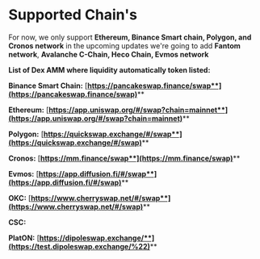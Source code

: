 # Supported Chain's

For now, we only support **Ethereum, Binance Smart chain, Polygon, and Cronos network** in the upcoming updates we're going to add **Fantom network**, **Avalanche C-Chain, Heco Chain, Evmos network**

**List of Dex AMM where liquidity automatically token listed:**

**Binance Smart Chain:** [**https://pancakeswap.finance/swap**](https://pancakeswap.finance/swap)****

**Ethereum:**  [**https://app.uniswap.org/#/swap?chain=mainnet**](https://app.uniswap.org/#/swap?chain=mainnet)****

**Polygon:** [**https://quickswap.exchange/#/swap**](https://quickswap.exchange/#/swap)****

**Cronos:** [**https://mm.finance/swap**](https://mm.finance/swap)****

**Evmos:** [**https://app.diffusion.fi/#/swap**](https://app.diffusion.fi/#/swap)****

**OKC:** [**https://www.cherryswap.net/#/swap**](https://www.cherryswap.net/#/swap)****

**CSC:**&#x20;

**PlatON:** [**https://dipoleswap.exchange/**](https://test.dipoleswap.exchange/%22)****
